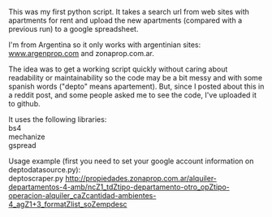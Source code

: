 This was my first python script. It takes a search url from web sites with apartments for rent and upload the new apartments (compared with a previous run) to a google spreadsheet.

I'm from Argentina so it only works with argentinian sites: www.argenprop.com and zonaprop.com.ar.

The idea was to get a working script quickly without caring about readability or maintainability so the code may be a bit messy and with some spanish words ("depto" means apartement). But, since I posted about this in a reddit post, and some people asked me to see the code, I've uploaded it to github.

It uses the following libraries:  
bs4  
mechanize  
gspread  

Usage example (first you need to set your google account information on deptodatasource.py):  
deptoscraper.py http://propiedades.zonaprop.com.ar/alquiler-departamentos-4-amb/ncZ1_tdZtipo-departamento-otro_opZtipo-operacion-alquiler_caZcantidad-ambientes-4_agZ1+3_formatZlist_soZempdesc 